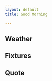 ```yaml
---
layout: default
title: Good Morning

---
```


## Weather

<!-- weather_marker starts -->
<!-- weather_marker ends -->

## Fixtures

<!-- sports_marker starts -->
<!-- sports_marker ends -->

## Quote

<!-- quote_marker starts -->
<!-- quote_marker ends -->
